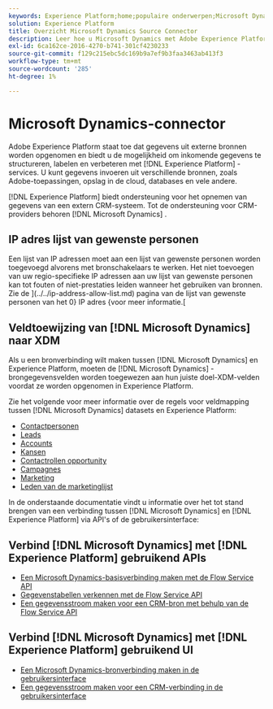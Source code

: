```yaml
---
keywords: Experience Platform;home;populaire onderwerpen;Microsoft Dynamics;microsoft dynamics;dynamics;Dynamics
solution: Experience Platform
title: Overzicht Microsoft Dynamics Source Connector
description: Leer hoe u Microsoft Dynamics met Adobe Experience Platform kunt verbinden via API's of de gebruikersinterface.
exl-id: 6ca162ce-2016-4270-b741-301cf4230233
source-git-commit: f129c215ebc5dc169b9a7ef9b3faa3463ab413f3
workflow-type: tm+mt
source-wordcount: '285'
ht-degree: 1%

---
```


# Microsoft Dynamics-connector

Adobe Experience Platform staat toe dat gegevens uit externe bronnen worden opgenomen en biedt u de mogelijkheid om inkomende gegevens te structureren, labelen en verbeteren met [!DNL Experience Platform] -services. U kunt gegevens invoeren uit verschillende bronnen, zoals Adobe-toepassingen, opslag in de cloud, databases en vele andere.

[!DNL Experience Platform] biedt ondersteuning voor het opnemen van gegevens van een extern CRM-systeem. Tot de ondersteuning voor CRM-providers behoren [!DNL Microsoft Dynamics] .

## IP adres lijst van gewenste personen

Een lijst van IP adressen moet aan een lijst van gewenste personen worden toegevoegd alvorens met bronschakelaars te werken. Het niet toevoegen van uw regio-specifieke IP adressen aan uw lijst van gewenste personen kan tot fouten of niet-prestaties leiden wanneer het gebruiken van bronnen. Zie de ](../../ip-address-allow-list.md) pagina van de lijst van gewenste personen van het 0} IP adres {voor meer informatie.[

## Veldtoewijzing van [!DNL Microsoft Dynamics] naar XDM

Als u een bronverbinding wilt maken tussen [!DNL Microsoft Dynamics] en Experience Platform, moeten de [!DNL Microsoft Dynamics] -brongegevensvelden worden toegewezen aan hun juiste doel-XDM-velden voordat ze worden opgenomen in Experience Platform.

Zie het volgende voor meer informatie over de regels voor veldmapping tussen [!DNL Microsoft Dynamics] datasets en Experience Platform:

- [Contactpersonen](../adobe-applications/mapping/dynamics.md#contacts)
- [Leads](../adobe-applications/mapping/dynamics.md#leads)
- [Accounts](../adobe-applications/mapping/dynamics.md#accounts)
- [Kansen](../adobe-applications/mapping/dynamics.md#opportunities)
- [Contactrollen opportunity](../adobe-applications/mapping/dynamics.md#opportunity-contact-roles)
- [Campagnes](../adobe-applications/mapping/dynamics.md#campaigns)
- [Marketing](../adobe-applications/mapping/dynamics.md#marketing-list)
- [Leden van de marketinglijst](../adobe-applications/mapping/dynamics.md#marketing-list-members)

In de onderstaande documentatie vindt u informatie over het tot stand brengen van een verbinding tussen [!DNL Microsoft Dynamics] en [!DNL Experience Platform] via API&#39;s of de gebruikersinterface:

## Verbind [!DNL Microsoft Dynamics] met [!DNL Experience Platform] gebruikend APIs

- [Een Microsoft Dynamics-basisverbinding maken met de Flow Service API](../../tutorials/api/create/crm/ms-dynamics.md)
- [Gegevenstabellen verkennen met de Flow Service API](../../tutorials/api/explore/tabular.md)
- [Een gegevensstroom maken voor een CRM-bron met behulp van de Flow Service API](../../tutorials/api/collect/crm.md)

## Verbind [!DNL Microsoft Dynamics] met [!DNL Experience Platform] gebruikend UI

- [Een Microsoft Dynamics-bronverbinding maken in de gebruikersinterface](../../tutorials/ui/create/crm/dynamics.md)
- [Een gegevensstroom maken voor een CRM-verbinding in de gebruikersinterface](../../tutorials/ui/dataflow/crm.md)

